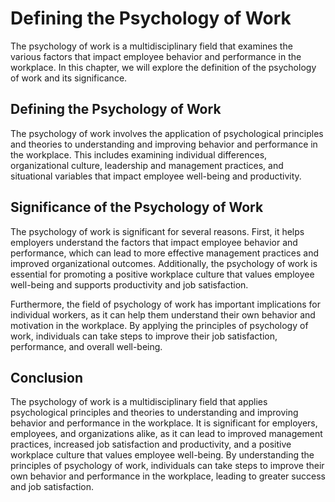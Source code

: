 Defining the Psychology of Work
==================================================================================

The psychology of work is a multidisciplinary field that examines the various factors that impact employee behavior and performance in the workplace. In this chapter, we will explore the definition of the psychology of work and its significance.

Defining the Psychology of Work
-------------------------------

The psychology of work involves the application of psychological principles and theories to understanding and improving behavior and performance in the workplace. This includes examining individual differences, organizational culture, leadership and management practices, and situational variables that impact employee well-being and productivity.

Significance of the Psychology of Work
--------------------------------------

The psychology of work is significant for several reasons. First, it helps employers understand the factors that impact employee behavior and performance, which can lead to more effective management practices and improved organizational outcomes. Additionally, the psychology of work is essential for promoting a positive workplace culture that values employee well-being and supports productivity and job satisfaction.

Furthermore, the field of psychology of work has important implications for individual workers, as it can help them understand their own behavior and motivation in the workplace. By applying the principles of psychology of work, individuals can take steps to improve their job satisfaction, performance, and overall well-being.

Conclusion
----------

The psychology of work is a multidisciplinary field that applies psychological principles and theories to understanding and improving behavior and performance in the workplace. It is significant for employers, employees, and organizations alike, as it can lead to improved management practices, increased job satisfaction and productivity, and a positive workplace culture that values employee well-being. By understanding the principles of psychology of work, individuals can take steps to improve their own behavior and performance in the workplace, leading to greater success and job satisfaction.

